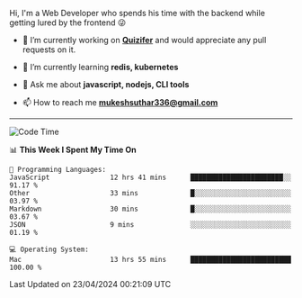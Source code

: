 Hi, I'm a Web Developer who spends his time with the backend while getting lured by the frontend 😜

- 🔭 I’m currently working on **[Quizifer](https://github.com/SutharMukesh/Quizifer/)** and would appreciate any pull requests on it.

- 🌱 I’m currently learning **redis, kubernetes**

- 💬 Ask me about **javascript, nodejs, CLI tools**

- 📫 How to reach me **mukeshsuthar336@gmail.com**

---
<!--START_SECTION:waka-->
![Code Time](http://img.shields.io/badge/Code%20Time-2%2C922%20hrs%2032%20mins-blue)

📊 **This Week I Spent My Time On** 

```text
💬 Programming Languages: 
JavaScript               12 hrs 41 mins      ███████████████████████░░   91.17 % 
Other                    33 mins             █░░░░░░░░░░░░░░░░░░░░░░░░   03.97 % 
Markdown                 30 mins             █░░░░░░░░░░░░░░░░░░░░░░░░   03.67 % 
JSON                     9 mins              ░░░░░░░░░░░░░░░░░░░░░░░░░   01.19 % 

💻 Operating System: 
Mac                      13 hrs 55 mins      █████████████████████████   100.00 % 
```


 Last Updated on 23/04/2024 00:21:09 UTC
<!--END_SECTION:waka-->
